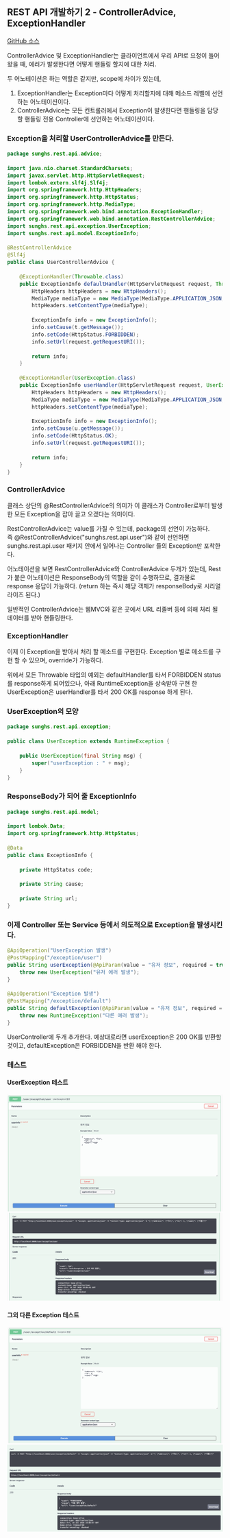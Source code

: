 ## REST API 개발하기 2 - ControllerAdvice, ExceptionHandler

[GitHub 소스](https://github.com/sunghs/rest-api-example)

ControllerAdvice 및 ExceptionHandler는 클라이언트에서 우리 API로 요청이 들어왔을 때, 에러가 발생한다면 어떻게 핸들링 할지에 대한 처리.

두 어노테이션은 하는 역할은 같지만, scope에 차이가 있는데,
1. ExceptionHandler는 Exception마다 어떻게 처리할지에 대해 메소드 레벨에 선언하는 어노테이션이다.
2. ControllerAdvice는 모든 컨트롤러에서 Exception이 발생한다면 핸들링을 담당할 핸들링 전용 Controller에 선언하는 어노테이션이다.

### Exception을 처리할 UserControllerAdvice를 만든다.
```java
package sunghs.rest.api.advice;

import java.nio.charset.StandardCharsets;
import javax.servlet.http.HttpServletRequest;
import lombok.extern.slf4j.Slf4j;
import org.springframework.http.HttpHeaders;
import org.springframework.http.HttpStatus;
import org.springframework.http.MediaType;
import org.springframework.web.bind.annotation.ExceptionHandler;
import org.springframework.web.bind.annotation.RestControllerAdvice;
import sunghs.rest.api.exception.UserException;
import sunghs.rest.api.model.ExceptionInfo;

@RestControllerAdvice
@Slf4j
public class UserControllerAdvice {

    @ExceptionHandler(Throwable.class)
    public ExceptionInfo defaultHandler(HttpServletRequest request, Throwable t) {
        HttpHeaders httpHeaders = new HttpHeaders();
        MediaType mediaType = new MediaType(MediaType.APPLICATION_JSON, StandardCharsets.UTF_8);
        httpHeaders.setContentType(mediaType);

        ExceptionInfo info = new ExceptionInfo();
        info.setCause(t.getMessage());
        info.setCode(HttpStatus.FORBIDDEN);
        info.setUrl(request.getRequestURI());

        return info;
    }

    @ExceptionHandler(UserException.class)
    public ExceptionInfo userHandler(HttpServletRequest request, UserException u) {
        HttpHeaders httpHeaders = new HttpHeaders();
        MediaType mediaType = new MediaType(MediaType.APPLICATION_JSON, StandardCharsets.UTF_8);
        httpHeaders.setContentType(mediaType);

        ExceptionInfo info = new ExceptionInfo();
        info.setCause(u.getMessage());
        info.setCode(HttpStatus.OK);
        info.setUrl(request.getRequestURI());

        return info;
    }
}
```

### ControllerAdvice
클래스 상단의 @RestControllerAdvice의 의미가 이 클래스가 Controller로부터 발생한 모든 Exception을 잡아 끌고 오겠다는 의미이다. 

RestControllerAdvice는 value를 가질 수 있는데, package의 선언이 가능하다.  
즉 @RestControllerAdvice("sunghs.rest.api.user")와 같이 선언하면 sunghs.rest.api.user 패키지 안에서 일어나는 Controller 들의 Exception만 포착한다.

어노테이션을 보면 RestControllerAdvice와 ControllerAdvice 두개가 있는데, Rest가 붙은 어노테이션은 ResponseBody의 역할을 같이 수행하므로, 결과물로 response 응답이 가능하다. (return 하는 즉시 해당 객체가 responseBody로 시리얼라이즈 된다.)

일반적인 ControllerAdvice는 웹MVC와 같은 곳에서 URL 리졸버 등에 의해 처리 될 데이터를 받아 핸들링한다.

### ExceptionHandler
이제 이 Exception을 받아서 처리 할 메소드를 구현한다. Exception 별로 메소드를 구현 할 수 있으며, override가 가능하다.

위에서 모든 Throwable 타입의 예외는 defaultHandler를 타서 FORBIDDEN status를 response하게 되어있으나, 아래 RuntimeException을 상속받아 구현 한 UserException은 userHandler를 타서 200 OK를 response 하게 된다.


### UserException의 모양
```java
package sunghs.rest.api.exception;

public class UserException extends RuntimeException {

    public UserException(final String msg) {
        super("userException : " + msg);
    }
}
```

### ResponseBody가 되어 줄 ExceptionInfo
```java
package sunghs.rest.api.model;

import lombok.Data;
import org.springframework.http.HttpStatus;

@Data
public class ExceptionInfo {

    private HttpStatus code;

    private String cause;

    private String url;
}
```

### 이제 Controller 또는 Service 등에서 의도적으로 Exception을 발생시킨다.
```java
@ApiOperation("UserException 발생")
@PostMapping("/exception/user")
public String userException(@ApiParam(value = "유저 정보", required = true) @RequestBody final UserInfo userInfo) {
    throw new UserException("유저 에러 발생");
}

@ApiOperation("Exception 발생")
@PostMapping("/exception/default")
public String defaultException(@ApiParam(value = "유저 정보", required = true) @RequestBody final UserInfo userInfo) {
    throw new RuntimeException("다른 에러 발생");
}
```

UserController에 두개 추가한다.
예상대로라면 userException은 200 OK를 반환할 것이고, defaultException은 FORBIDDEN을 반환 해야 한다.

### 테스트
#### UserException 테스트
![](./../../static/Framework/user-exception-req.png)
![](./../../static/Framework/user-exception-res.png)
#### 그외 다른 Exception 테스트
![](./../../static/Framework/default-exception-req.png)
![](./../../static/Framework/default-exception-res.png)